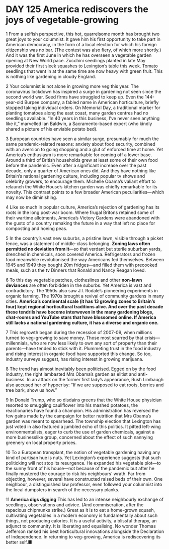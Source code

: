 # DAY 125 America rediscovers the joys of vegetable-growing
1 From a selfish perspective, this hot, quarrelsome month has brought two great joys to your columnist. It gave him his first opportunity to take part in American democracy, in the form of a local election for which his foreign citizenship was no bar. (The contest was also fiery, of which more shortly.) And it was the first June in which he has overseen a vegetable garden ripening at New World pace. Zucchini seedlings planted in late May provided their first sleek squashes to Lexington’s table this week. Tomato seedlings that went in at the same time are now heavy with green fruit. This is nothing like gardening in cloudy England.

2 Your columnist is not alone in growing more veg this year. The coronavirus lockdown has inspired a surge in gardening not seen since the second world war. Seed firms have struggled to keep up. Even the 144-year-old Burpee company, a fabled name in American horticulture, briefly stopped taking individual orders. On Memorial Day, a traditional marker for planting tomatoes along the east coast, many garden centres had no seedlings available. “In 40 years in this business, I’ve never seen anything like it,” marvelled Ian Baldwin, a Sacramento-based expert (who kindly shared a picture of his enviable potato bed).

3 European countries have seen a similar surge, presumably for much the same pandemic-related reasons: anxiety about food security, combined with an aversion to going shopping and a glut of enforced time at home. Yet America’s enthusiasm is more remarkable for coming off a lower base. Around a third of British households grew at least some of their own food before the pandemic. Even after a significant increase over the past decade, only a quarter of American ones did. And they have nothing like Britain’s national gardening culture, including popular tv shows and celebrity growers, to encourage them. Michelle Obama’s valiant effort to relaunch the White House’s kitchen garden was chiefly remarkable for its novelty. This contrast points to a few broader American peculiarities—which may now be diminishing.

4 Like so much in popular culture, America’s rejection of gardening has its roots in the long post-war boom. Where frugal Britons retained some of their wartime allotments, America’s Victory Gardens were abandoned with the gusto of a country remaking the future in a way that left no place for composting and hoeing peas.

5 In the country’s vast new suburbs, a pristine lawn, visible through a picket fence, was a statement of middle-class belonging. **Zoning laws often permitted no deviation from it**—so that verdant but sterile suburban yards, drenched in chemicals, soon covered America. Refrigerators and frozen food meanwhile revolutionised the way Americans fed themselves. Between 1945 and 1949 they bought 20m fridges—and filled them with precooked meals, such as the tv Dinners that Ronald and Nancy Reagan loved.

6 To this day vegetable patches, clotheslines and other **non-lawn deviances** are often forbidden in the suburbs. Yet America is vast and contradictory. The 1950s also saw J.I. Rodale’s pioneering experiments in organic farming. The 1970s brought a revival of community gardens in many cities. **America’s continental scale (it has 13 growing zones to Britain’s four) kept regional horticultural traditions alive. And over the past decade these tendrils have become interwoven in the many gardening blogs, chat-rooms and YouTube stars that have blossomed online. If America still lacks a national gardening culture, it has a diverse and organic one.**

7 This regrowth began during the recession of 2007-09, when millions turned to veg-growing to save money. Those most scarred by that crisis—millennials, who are now less likely to own any sort of property than their parents—have tended to stick with it. Plummeting trust in the food industry and rising interest in organic food have supported this change. So too, industry surveys suggest, has rising interest in growing marijuana.

8 The trend has almost inevitably been politicised. Egged on by the food industry, the right lambasted Mrs Obama’s garden as elitist and anti-business. In an attack on the former first lady’s appearance, Rush Limbaugh also accused her of hypocrisy: “If we are supposed to eat roots, berries and tree bark, show us how.”

9 In Donald Trump, who so disdains greens that the White House physician resorted to smuggling cauliflower into his mashed potatoes, the reactionaries have found a champion. His administration has reversed the few gains made by the campaign for better nutrition that Mrs Obama’s garden was meant to spearhead. The township election that Lexington has just voted in also featured a jumbled echo of this politics. It pitted left-wing environmentalists, eager to curb the use of garden chemicals, against a more businesslike group, concerned about the effect of such nannying greenery on local property prices.

10 To a European transplant, the notion of vegetable gardening having any kind of partisan hue is nuts. Yet Lexington’s experience suggests that such politicking will not stop its resurgence. He expanded his vegetable plot—to the sunny front of his house—not because of the pandemic but after he finally mustered the courage to risk his neighbours’ wrath. Far from objecting, however, several have constructed raised beds of their own. One neighbour, a distinguished law professor, even followed your columnist into the local dumpsters in search of the necessary planks.

11 **America digs digging**
This has led to an intense neighbourly exchange of seedlings, observations and advice. (And commiseration, after the rapacious chipmunks strike.) Great as it is to eat a home-grown squash, cultivating vegetables in a modern economy is fundamentally about such things, not producing calories. It is a useful activity, a blissful therapy, an adjunct to community. It is liberating and equalising. No wonder Thomas Jefferson ranked his best horticultural innovations alongside the Declaration of Independence. In returning to veg-growing, America is rediscovering its better self.■

